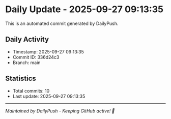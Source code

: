 # Daily Update - 2025-09-27 09:13:35

This is an automated commit generated by DailyPush.

## Daily Activity
- Timestamp: 2025-09-27 09:13:35
- Commit ID: 336d24c3
- Branch: main

## Statistics
- Total commits: 10
- Last update: 2025-09-27 09:13:35

---
*Maintained by DailyPush - Keeping GitHub active! 🚀*
